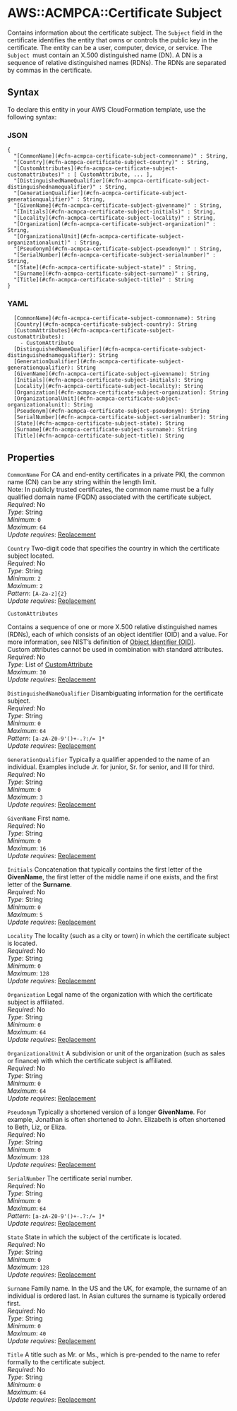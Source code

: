 # AWS::ACMPCA::Certificate Subject<a name="aws-properties-acmpca-certificate-subject"></a>

Contains information about the certificate subject\. The `Subject` field in the certificate identifies the entity that owns or controls the public key in the certificate\. The entity can be a user, computer, device, or service\. The `Subject `must contain an X\.500 distinguished name \(DN\)\. A DN is a sequence of relative distinguished names \(RDNs\)\. The RDNs are separated by commas in the certificate\.

## Syntax<a name="aws-properties-acmpca-certificate-subject-syntax"></a>

To declare this entity in your AWS CloudFormation template, use the following syntax:

### JSON<a name="aws-properties-acmpca-certificate-subject-syntax.json"></a>

```
{
  "[CommonName](#cfn-acmpca-certificate-subject-commonname)" : String,
  "[Country](#cfn-acmpca-certificate-subject-country)" : String,
  "[CustomAttributes](#cfn-acmpca-certificate-subject-customattributes)" : [ CustomAttribute, ... ],
  "[DistinguishedNameQualifier](#cfn-acmpca-certificate-subject-distinguishednamequalifier)" : String,
  "[GenerationQualifier](#cfn-acmpca-certificate-subject-generationqualifier)" : String,
  "[GivenName](#cfn-acmpca-certificate-subject-givenname)" : String,
  "[Initials](#cfn-acmpca-certificate-subject-initials)" : String,
  "[Locality](#cfn-acmpca-certificate-subject-locality)" : String,
  "[Organization](#cfn-acmpca-certificate-subject-organization)" : String,
  "[OrganizationalUnit](#cfn-acmpca-certificate-subject-organizationalunit)" : String,
  "[Pseudonym](#cfn-acmpca-certificate-subject-pseudonym)" : String,
  "[SerialNumber](#cfn-acmpca-certificate-subject-serialnumber)" : String,
  "[State](#cfn-acmpca-certificate-subject-state)" : String,
  "[Surname](#cfn-acmpca-certificate-subject-surname)" : String,
  "[Title](#cfn-acmpca-certificate-subject-title)" : String
}
```

### YAML<a name="aws-properties-acmpca-certificate-subject-syntax.yaml"></a>

```
  [CommonName](#cfn-acmpca-certificate-subject-commonname): String
  [Country](#cfn-acmpca-certificate-subject-country): String
  [CustomAttributes](#cfn-acmpca-certificate-subject-customattributes):
    - CustomAttribute
  [DistinguishedNameQualifier](#cfn-acmpca-certificate-subject-distinguishednamequalifier): String
  [GenerationQualifier](#cfn-acmpca-certificate-subject-generationqualifier): String
  [GivenName](#cfn-acmpca-certificate-subject-givenname): String
  [Initials](#cfn-acmpca-certificate-subject-initials): String
  [Locality](#cfn-acmpca-certificate-subject-locality): String
  [Organization](#cfn-acmpca-certificate-subject-organization): String
  [OrganizationalUnit](#cfn-acmpca-certificate-subject-organizationalunit): String
  [Pseudonym](#cfn-acmpca-certificate-subject-pseudonym): String
  [SerialNumber](#cfn-acmpca-certificate-subject-serialnumber): String
  [State](#cfn-acmpca-certificate-subject-state): String
  [Surname](#cfn-acmpca-certificate-subject-surname): String
  [Title](#cfn-acmpca-certificate-subject-title): String
```

## Properties<a name="aws-properties-acmpca-certificate-subject-properties"></a>

`CommonName` <a name="cfn-acmpca-certificate-subject-commonname"></a>
For CA and end\-entity certificates in a private PKI, the common name \(CN\) can be any string within the length limit\.  
Note: In publicly trusted certificates, the common name must be a fully qualified domain name \(FQDN\) associated with the certificate subject\.  
_Required_: No  
_Type_: String  
_Minimum_: `0`  
_Maximum_: `64`  
_Update requires_: [Replacement](https://docs.aws.amazon.com/AWSCloudFormation/latest/UserGuide/using-cfn-updating-stacks-update-behaviors.html#update-replacement)

`Country` <a name="cfn-acmpca-certificate-subject-country"></a>
Two\-digit code that specifies the country in which the certificate subject located\.  
_Required_: No  
_Type_: String  
_Minimum_: `2`  
_Maximum_: `2`  
_Pattern_: `[A-Za-z]{2}`  
_Update requires_: [Replacement](https://docs.aws.amazon.com/AWSCloudFormation/latest/UserGuide/using-cfn-updating-stacks-update-behaviors.html#update-replacement)

`CustomAttributes` <a name="cfn-acmpca-certificate-subject-customattributes"></a>

Contains a sequence of one or more X\.500 relative distinguished names \(RDNs\), each of which consists of an object identifier \(OID\) and a value\. For more information, see NIST’s definition of [Object Identifier \(OID\)](https://csrc.nist.gov/glossary/term/Object_Identifier)\.  
Custom attributes cannot be used in combination with standard attributes\.
_Required_: No  
_Type_: List of [CustomAttribute](aws-properties-acmpca-certificate-customattribute.md)  
_Maximum_: `30`  
_Update requires_: [Replacement](https://docs.aws.amazon.com/AWSCloudFormation/latest/UserGuide/using-cfn-updating-stacks-update-behaviors.html#update-replacement)

`DistinguishedNameQualifier` <a name="cfn-acmpca-certificate-subject-distinguishednamequalifier"></a>
Disambiguating information for the certificate subject\.  
_Required_: No  
_Type_: String  
_Minimum_: `0`  
_Maximum_: `64`  
_Pattern_: `[a-zA-Z0-9'()+-.?:/= ]*`  
_Update requires_: [Replacement](https://docs.aws.amazon.com/AWSCloudFormation/latest/UserGuide/using-cfn-updating-stacks-update-behaviors.html#update-replacement)

`GenerationQualifier` <a name="cfn-acmpca-certificate-subject-generationqualifier"></a>
Typically a qualifier appended to the name of an individual\. Examples include Jr\. for junior, Sr\. for senior, and III for third\.  
_Required_: No  
_Type_: String  
_Minimum_: `0`  
_Maximum_: `3`  
_Update requires_: [Replacement](https://docs.aws.amazon.com/AWSCloudFormation/latest/UserGuide/using-cfn-updating-stacks-update-behaviors.html#update-replacement)

`GivenName` <a name="cfn-acmpca-certificate-subject-givenname"></a>
First name\.  
_Required_: No  
_Type_: String  
_Minimum_: `0`  
_Maximum_: `16`  
_Update requires_: [Replacement](https://docs.aws.amazon.com/AWSCloudFormation/latest/UserGuide/using-cfn-updating-stacks-update-behaviors.html#update-replacement)

`Initials` <a name="cfn-acmpca-certificate-subject-initials"></a>
Concatenation that typically contains the first letter of the **GivenName**, the first letter of the middle name if one exists, and the first letter of the **Surname**\.  
_Required_: No  
_Type_: String  
_Minimum_: `0`  
_Maximum_: `5`  
_Update requires_: [Replacement](https://docs.aws.amazon.com/AWSCloudFormation/latest/UserGuide/using-cfn-updating-stacks-update-behaviors.html#update-replacement)

`Locality` <a name="cfn-acmpca-certificate-subject-locality"></a>
The locality \(such as a city or town\) in which the certificate subject is located\.  
_Required_: No  
_Type_: String  
_Minimum_: `0`  
_Maximum_: `128`  
_Update requires_: [Replacement](https://docs.aws.amazon.com/AWSCloudFormation/latest/UserGuide/using-cfn-updating-stacks-update-behaviors.html#update-replacement)

`Organization` <a name="cfn-acmpca-certificate-subject-organization"></a>
Legal name of the organization with which the certificate subject is affiliated\.  
_Required_: No  
_Type_: String  
_Minimum_: `0`  
_Maximum_: `64`  
_Update requires_: [Replacement](https://docs.aws.amazon.com/AWSCloudFormation/latest/UserGuide/using-cfn-updating-stacks-update-behaviors.html#update-replacement)

`OrganizationalUnit` <a name="cfn-acmpca-certificate-subject-organizationalunit"></a>
A subdivision or unit of the organization \(such as sales or finance\) with which the certificate subject is affiliated\.  
_Required_: No  
_Type_: String  
_Minimum_: `0`  
_Maximum_: `64`  
_Update requires_: [Replacement](https://docs.aws.amazon.com/AWSCloudFormation/latest/UserGuide/using-cfn-updating-stacks-update-behaviors.html#update-replacement)

`Pseudonym` <a name="cfn-acmpca-certificate-subject-pseudonym"></a>
Typically a shortened version of a longer **GivenName**\. For example, Jonathan is often shortened to John\. Elizabeth is often shortened to Beth, Liz, or Eliza\.  
_Required_: No  
_Type_: String  
_Minimum_: `0`  
_Maximum_: `128`  
_Update requires_: [Replacement](https://docs.aws.amazon.com/AWSCloudFormation/latest/UserGuide/using-cfn-updating-stacks-update-behaviors.html#update-replacement)

`SerialNumber` <a name="cfn-acmpca-certificate-subject-serialnumber"></a>
The certificate serial number\.  
_Required_: No  
_Type_: String  
_Minimum_: `0`  
_Maximum_: `64`  
_Pattern_: `[a-zA-Z0-9'()+-.?:/= ]*`  
_Update requires_: [Replacement](https://docs.aws.amazon.com/AWSCloudFormation/latest/UserGuide/using-cfn-updating-stacks-update-behaviors.html#update-replacement)

`State` <a name="cfn-acmpca-certificate-subject-state"></a>
State in which the subject of the certificate is located\.  
_Required_: No  
_Type_: String  
_Minimum_: `0`  
_Maximum_: `128`  
_Update requires_: [Replacement](https://docs.aws.amazon.com/AWSCloudFormation/latest/UserGuide/using-cfn-updating-stacks-update-behaviors.html#update-replacement)

`Surname` <a name="cfn-acmpca-certificate-subject-surname"></a>
Family name\. In the US and the UK, for example, the surname of an individual is ordered last\. In Asian cultures the surname is typically ordered first\.  
_Required_: No  
_Type_: String  
_Minimum_: `0`  
_Maximum_: `40`  
_Update requires_: [Replacement](https://docs.aws.amazon.com/AWSCloudFormation/latest/UserGuide/using-cfn-updating-stacks-update-behaviors.html#update-replacement)

`Title` <a name="cfn-acmpca-certificate-subject-title"></a>
A title such as Mr\. or Ms\., which is pre\-pended to the name to refer formally to the certificate subject\.  
_Required_: No  
_Type_: String  
_Minimum_: `0`  
_Maximum_: `64`  
_Update requires_: [Replacement](https://docs.aws.amazon.com/AWSCloudFormation/latest/UserGuide/using-cfn-updating-stacks-update-behaviors.html#update-replacement)
